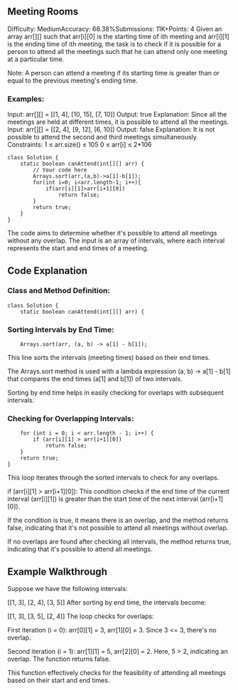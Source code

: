 ## Meeting Rooms
Difficulty: MediumAccuracy: 68.38%Submissions: 11K+Points: 4
Given an array arr[][] such that arr[i][0] is the starting time of ith meeting and arr[i][1] is the ending time of ith meeting, the task is to check if it is possible for a person to attend all the meetings such that he can attend only one meeting at a particular time.

Note: A person can attend a meeting if its starting time is greater than or equal to the previous meeting's ending time.

### Examples:

Input: arr[][] = [[1, 4], [10, 15], [7, 10]]
Output: true
Explanation: Since all the meetings are held at different times, it is possible to attend all the meetings.
Input: arr[][] = [[2, 4], [9, 12], [6, 10]]
Output: false
Explanation: It is not possible to attend the second and third meetings simultaneously.
Constraints:
1 ≤ arr.size() ≤ 105
0 ≤ arr[i] ≤ 2*106

```
class Solution {
    static boolean canAttend(int[][] arr) {
        // Your code here
        Arrays.sort(arr,(a,b)->a[1]-b[1]);
        for(int i=0; i<arr.length-1; i++){
            if(arr[i][1]>arr[i+1][0]) 
                return false;
        }
        return true;
    }
}

```

The code aims to determine whether it's possible to attend all meetings without any overlap. The input is an array of intervals, where each interval represents the start and end times of a meeting.

## Code Explanation
### Class and Method Definition:
```
class Solution {
    static boolean canAttend(int[][] arr) {
```
### Sorting Intervals by End Time:
```
    Arrays.sort(arr, (a, b) -> a[1] - b[1]);
```
This line sorts the intervals (meeting times) based on their end times.

The Arrays.sort method is used with a lambda expression (a, b) -> a[1] - b[1] that compares the end times (a[1] and b[1]) of two intervals.

Sorting by end time helps in easily checking for overlaps with subsequent intervals.

### Checking for Overlapping Intervals:
```
    for (int i = 0; i < arr.length - 1; i++) {
        if (arr[i][1] > arr[i+1][0])
            return false;
    }
    return true;
}
```
This loop iterates through the sorted intervals to check for any overlaps.

if (arr[i][1] > arr[i+1][0]): This condition checks if the end time of the current interval (arr[i][1]) is greater than the start time of the next interval (arr[i+1][0]).

If the condition is true, it means there is an overlap, and the method returns false, indicating that it's not possible to attend all meetings without overlap.

If no overlaps are found after checking all intervals, the method returns true, indicating that it's possible to attend all meetings.

## Example Walkthrough
Suppose we have the following intervals:

[[1, 3], [2, 4], [3, 5]]
After sorting by end time, the intervals become:

[[1, 3], [3, 5], [2, 4]]
The loop checks for overlaps:

First iteration (i = 0): arr[0][1] = 3, arr[1][0] = 3. Since 3 <= 3, there's no overlap.

Second iteration (i = 1): arr[1][1] = 5, arr[2][0] = 2. Here, 5 > 2, indicating an overlap. The function returns false.

This function effectively checks for the feasibility of attending all meetings based on their start and end times.
